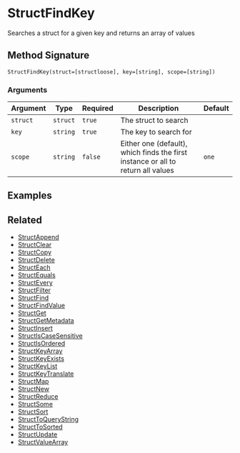 # StructFindKey

Searches a struct for a given key and returns an array of values

## Method Signature

```
StructFindKey(struct=[structloose], key=[string], scope=[string])
```

### Arguments

| Argument | Type     | Required | Description                                                                      | Default |
| -------- | -------- | -------- | -------------------------------------------------------------------------------- | ------- |
| `struct` | `struct` | `true`   | The struct to search                                                             |         |
| `key`    | `string` | `true`   | The key to search for                                                            |         |
| `scope`  | `string` | `false`  | Either one (default), which finds the first instance or all to return all values | `one`   |

## Examples

## Related

* [StructAppend](structappend.md)
* [StructClear](structclear.md)
* [StructCopy](structcopy.md)
* [StructDelete](structdelete.md)
* [StructEach](structeach.md)
* [StructEquals](structequals.md)
* [StructEvery](structevery.md)
* [StructFilter](structfilter.md)
* [StructFind](structfind.md)
* [StructFindValue](structfindvalue.md)
* [StructGet](structget.md)
* [StructGetMetadata](structgetmetadata.md)
* [StructInsert](structinsert.md)
* [StructIsCaseSensitive](structiscasesensitive.md)
* [StructIsOrdered](structisordered.md)
* [StructKeyArray](structkeyarray.md)
* [StructKeyExists](structkeyexists.md)
* [StructKeyList](structkeylist.md)
* [StructKeyTranslate](structkeytranslate.md)
* [StructMap](structmap.md)
* [StructNew](structnew.md)
* [StructReduce](structreduce.md)
* [StructSome](structsome.md)
* [StructSort](structsort.md)
* [StructToQueryString](structtoquerystring.md)
* [StructToSorted](structtosorted.md)
* [StructUpdate](structupdate.md)
* [StructValueArray](structvaluearray.md)
